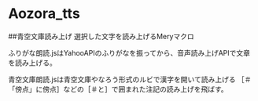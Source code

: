 # Aozora_tts
##青空文庫読み上げ
選択した文字を読み上げるMeryマクロ


ふりがな朗読.jsはYahooAPIのふりがなを振ってから、音声読み上げAPIで文章を読み上げる。

青空文庫朗読.jsは青空文庫やなろう形式のルビで漢字を開いて読み上げる
［＃「傍点」に傍点］などの［＃と］で囲まれた注記の読み上げを飛ばす。
